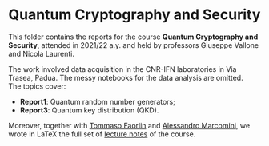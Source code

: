 # Quantum Cryptography and Security
This folder contains the reports for the course **Quantum Cryptography and Security**, attended in 2021/22 a.y. and held by professors Giuseppe Vallone and Nicola Laurenti.<br>

The work involved data acquisition in the CNR-IFN laboratories in Via Trasea, Padua. The messy notebooks for the data analysis are omitted.<br>
The topics cover:
  - **Report1**: Quantum random number generators;
  - **Report3**: Quantum key distribution (QKD).

Moreover, together with [Tommaso Faorlin](https://github.com/FaoTom) and [Alessandro Marcomini](https://github.com/AleMarcomini), we wrote in LaTeX the full set of [lecture notes](https://www.overleaf.com/read/qhdjxywgxkfr) of the course. 
